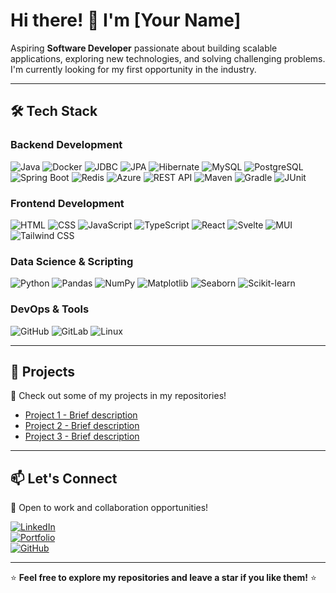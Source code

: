 # Hi there! 👋 I'm [Your Name]  

Aspiring **Software Developer** passionate about building scalable applications, exploring new technologies, and solving challenging problems. I'm currently looking for my first opportunity in the industry.  

---


## 🛠 Tech Stack  

### Backend Development  
![Java](https://img.shields.io/badge/Java-%23ED8B00.svg?style=flat&logo=java&logoColor=white) 
![Docker](https://img.shields.io/badge/Docker-%230db7ed.svg?style=flat&logo=docker&logoColor=white) 
![JDBC](https://img.shields.io/badge/JDBC-007396?style=flat&logo=java&logoColor=white) 
![JPA](https://img.shields.io/badge/JPA-007396?style=flat&logo=hibernate&logoColor=white) 
![Hibernate](https://img.shields.io/badge/Hibernate-59666C?style=flat&logo=hibernate&logoColor=white) 
![MySQL](https://img.shields.io/badge/MySQL-4479A1?style=flat&logo=mysql&logoColor=white) 
![PostgreSQL](https://img.shields.io/badge/PostgreSQL-336791?style=flat&logo=postgresql&logoColor=white) 
![Spring Boot](https://img.shields.io/badge/Spring%20Boot-6DB33F?style=flat&logo=spring&logoColor=white) 
![Redis](https://img.shields.io/badge/Redis-DC382D?style=flat&logo=redis&logoColor=white) 
![Azure](https://img.shields.io/badge/Microsoft%20Azure-0078D4?style=flat&logo=microsoft-azure&logoColor=white) 
![REST API](https://img.shields.io/badge/REST%20API-02569B?style=flat&logo=api&logoColor=white) 
![Maven](https://img.shields.io/badge/Maven-C71A36?style=flat&logo=apache-maven&logoColor=white) 
![Gradle](https://img.shields.io/badge/Gradle-02303A?style=flat&logo=gradle&logoColor=white) 
![JUnit](https://img.shields.io/badge/JUnit-25A162?style=flat&logo=junit5&logoColor=white)  

### Frontend Development  
![HTML](https://img.shields.io/badge/HTML5-E34F26?style=flat&logo=html5&logoColor=white) 
![CSS](https://img.shields.io/badge/CSS3-1572B6?style=flat&logo=css3&logoColor=white) 
![JavaScript](https://img.shields.io/badge/JavaScript-F7DF1E?style=flat&logo=javascript&logoColor=black) 
![TypeScript](https://img.shields.io/badge/TypeScript-3178C6?style=flat&logo=typescript&logoColor=white) 
![React](https://img.shields.io/badge/React-61DAFB?style=flat&logo=react&logoColor=black) 
![Svelte](https://img.shields.io/badge/Svelte-FF3E00?style=flat&logo=svelte&logoColor=white) 
![MUI](https://img.shields.io/badge/MUI-007FFF?style=flat&logo=mui&logoColor=white) 
![Tailwind CSS](https://img.shields.io/badge/Tailwind%20CSS-38B2AC?style=flat&logo=tailwind-css&logoColor=white)  

### Data Science & Scripting  
![Python](https://img.shields.io/badge/Python-3776AB?style=flat&logo=python&logoColor=white) 
![Pandas](https://img.shields.io/badge/Pandas-150458?style=flat&logo=pandas&logoColor=white) 
![NumPy](https://img.shields.io/badge/NumPy-013243?style=flat&logo=numpy&logoColor=white) 
![Matplotlib](https://img.shields.io/badge/Matplotlib-11557C?style=flat&logo=matplotlib&logoColor=white) 
![Seaborn](https://img.shields.io/badge/Seaborn-6A9FB5?style=flat&logo=python&logoColor=white) 
![Scikit-learn](https://img.shields.io/badge/Scikit%20Learn-F7931E?style=flat&logo=scikit-learn&logoColor=white)  

### DevOps & Tools  
![GitHub](https://img.shields.io/badge/GitHub-181717?style=flat&logo=github&logoColor=white) 
![GitLab](https://img.shields.io/badge/GitLab-FC6D26?style=flat&logo=gitlab&logoColor=white) 
![Linux](https://img.shields.io/badge/Linux-FCC624?style=flat&logo=linux&logoColor=black)  

---

## 📌 Projects  
🚀 Check out some of my projects in my repositories!  

- [Project 1 - Brief description](https://github.com/yourusername/project1)  
- [Project 2 - Brief description](https://github.com/yourusername/project2)  
- [Project 3 - Brief description](https://github.com/yourusername/project3)  

---

## 📫 Let's Connect  
💼 Open to work and collaboration opportunities!  

[![LinkedIn](https://img.shields.io/badge/-LinkedIn-blue?style=flat&logo=Linkedin&logoColor=white)](https://www.linkedin.com/in/yourprofile)  
[![Portfolio](https://img.shields.io/badge/-Portfolio-black?style=flat&logo=web&logoColor=white)](https://yourportfolio.com)  
[![GitHub](https://img.shields.io/badge/-GitHub-181717?style=flat&logo=github&logoColor=white)](https://github.com/yourusername)  

---

⭐ **Feel free to explore my repositories and leave a star if you like them!** ⭐
